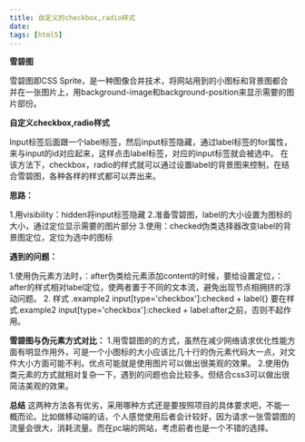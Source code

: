 ```yaml
---
title: 自定义的checkbox,radio样式 
date: 
tags: [html5]
---
```


**雪碧图**

雪碧图即CSS Sprite，是一种图像合并技术，将网站用到的小图标和背景图都合并在一张图片上，用background-image和background-position来显示需要的图片部份。

**自定义checkbox,radio样式**

Input标签后面跟一个label标签，然后input标签隐藏，通过label标签的for属性，来与input的id对应起来，这样点击label标签，对应的input标签就会被选中。
在该方法下，checkbox，radio的样式就可以通过设置label的背景图来控制，在结合雪碧图，各种各样的样式都可以弄出来。

**思路：**

1.用visibility：hidden将input标签隐藏
2.准备雪碧图，label的大小设置为图标的大小，通过定位显示需要的图片部分
3.使用：checked伪类选择器改变label的背景图定位，定位为选中的图标

**遇到的问题：**

1.使用伪元素方法时，：after伪类给元素添加content的时候，要给设置定位，：after的样式相对label定位，使两者置于不同的文本流，避免出现节点相拥挤的浮动问题。
2. 样式 .example2 input[type='checkbox']:checked + label{} 要在样式.example2 input[type='checkbox']:checked + label:after之前，否则不起作用。

**雪碧图与伪元素方式对比：**
1.用雪碧图的的方式，虽然在减少网络请求优化性能方面有明显作用外，可是一个小图标的大小应该比几十行的伪元素代码大一点，对文件大小方面可能不利。优点可能就是使用图片可以做出很美观的效果。
2.使用伪类元素的方式就相对复杂一下，遇到的问题也会比较多。但结合css3可以做出很简洁美观的效果。

**总结**
这两种方法各有优劣，采用哪种方式还是要按照项目的具体要求吧，不能一概而论。比如做移动端的话，个人感觉使用后者会计较好，因为请求一张雪碧图的流量会很大，消耗流量。而在pc端的网站，考虑前者也是一个不错的选择。